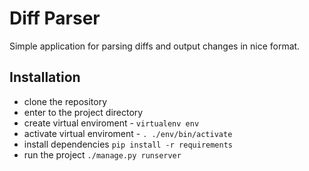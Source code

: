 # Diff Parser

Simple application for parsing diffs and output changes in nice format.

## Installation

* clone the repository
* enter to the project directory
* create virtual enviroment - `virtualenv env`
* activate virtual enviroment - `. ./env/bin/activate`
* install dependencies `pip install -r requirements`
* run the project `./manage.py runserver`
